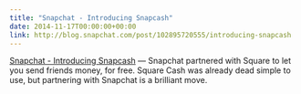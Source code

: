 ```yaml
---
title: "Snapchat - Introducing Snapcash"
date: 2014-11-17T00:00:00+00:00
link: http://blog.snapchat.com/post/102895720555/introducing-snapcash
---
```

[Snapchat - Introducing Snapcash](http://blog.snapchat.com/post/102895720555/introducing-snapcash) &mdash; 
 Snapchat partnered with Square to let you send friends money, for free. Square Cash was already dead simple to use, but partnering with Snapchat is a brilliant move.
